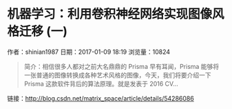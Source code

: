 # 机器学习：利用卷积神经网络实现图像风格迁移 (一)
作者：shinian1987
日期：2017-01-09 18:19
浏览量：10824
> 简介：相信很多人都对之前大名鼎鼎的 Prisma 早有耳闻，Prisma 能够将一张普通的图像转换成各种艺术风格的图像，今天，我们将要介绍一下Prisma 这款软件背后的算法原理。就是发表于 2016 CV...

 链接：http://blog.csdn.net/matrix_space/article/details/54286086
